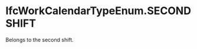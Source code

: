 IfcWorkCalendarTypeEnum.SECONDSHIFT
===================================
Belongs to the second shift.



